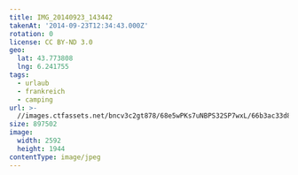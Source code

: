 ```yaml
---
title: IMG_20140923_143442
takenAt: '2014-09-23T12:34:43.000Z'
rotation: 0
license: CC BY-ND 3.0
geo:
  lat: 43.773808
  lng: 6.241755
tags:
  - urlaub
  - frankreich
  - camping
url: >-
  //images.ctfassets.net/bncv3c2gt878/68e5wPKs7uNBPS32SP7wxL/66b3ac33d862692a3c9f9acfc405e84f/img_20140923_143442_28208946092_o
size: 897502
image:
  width: 2592
  height: 1944
contentType: image/jpeg
---
```


